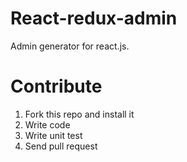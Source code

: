 React-redux-admin
=================

Admin generator for react.js.

Contribute
==========

1. Fork this repo and install it
2. Write code
3. Write unit test
4. Send pull request

